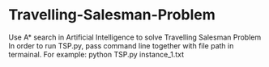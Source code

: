 # Travelling-Salesman-Problem
Use A* search in Artificial Intelligence to solve Travelling Salesman Problem
In order to run TSP.py, pass command line together with file path in termainal.
For example:
python TSP.py instance_1.txt
